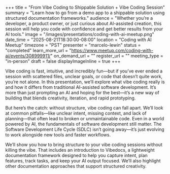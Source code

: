 +++
title = "From Vibe Coding to Shippable Solution + Vibe Coding Session"
summary = "Learn how to go from a demo app to a shippable solution using structured documentation frameworks."
audience = "Whether you’re a developer, a product owner, or just curious about AI-assisted creation, this session will help you code with confidence and get better results from your AI tools."
image = "/images/presentations/coding-with-ai-meetup.png"
date_time = "2025-08-21T18:30:00-08:00"
location = "Coding with AI Meetup"
timezone = "PST"
presenter = "marcelo-lewin"
status = "completed"
learn_more_url = "https://www.meetup.com/coding-with-ai/events/308999911/"
on_demand_url = ""
register_url = ""
meeting_type = "in-person"
draft = false
displayImageInline = true
+++

Vibe coding is fast, intuitive, and incredibly fun—but if you’ve ever ended a session with scattered files, unclear goals, or code that doesn’t quite work, you’re not alone. In this presentation, we’ll explore what vibe coding really is and how it differs from traditional AI-assisted software development. It’s more than just prompting an AI and hoping for the best—it’s a new way of building that blends creativity, iteration, and rapid prototyping.

But here’s the catch: without structure, vibe coding can fall apart. We’ll look at common pitfalls—like unclear intent, missing context, and lack of planning—that often lead to broken or unmaintainable code. Even in a world powered by AI, the fundamentals of software development still matter. The Software Development Life Cycle (SDLC) isn’t going away—it’s just evolving to work alongside new tools and faster workflows.

We’ll show you how to bring structure to your vibe coding sessions without killing the vibe. That includes an introduction to Vibedocs, a lightweight documentation framework designed to help you capture intent, plan features, track tasks, and keep your AI output focused. We’ll also highlight other documentation approaches that support structured creativity.